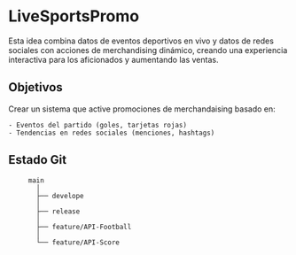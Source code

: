 # LiveSportsPromo

Esta idea combina datos de eventos deportivos en vivo y datos de redes sociales con acciones de merchandising dinámico, creando una experiencia interactiva para los aficionados y aumentando las ventas.


## Objetivos

Crear un sistema que active promociones de merchandaising basado en:

    - Eventos del partido (goles, tarjetas rojas)
    - Tendencias en redes sociales (menciones, hashtags)

## Estado Git

         main
           │
           ├── develope
           │
           ├── release
           │
           ├── feature/API-Football
           │
           └── feature/API-Score
